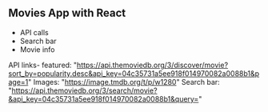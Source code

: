 ## Movies App with React

- API calls
- Search bar
- Movie info

API links-
featured: "https://api.themoviedb.org/3/discover/movie?sort_by=popularity.desc&api_key=04c35731a5ee918f014970082a0088b1&page=1"
Images: "https://image.tmdb.org/t/p/w1280"
Search bar: "https://api.themoviedb.org/3/search/movie?&api_key=04c35731a5ee918f014970082a0088b1&query="
